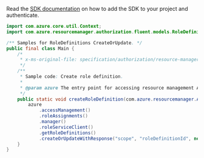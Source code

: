 Read the [SDK documentation](https://github.com/Azure/azure-sdk-for-java/blob/azure-resourcemanager_2.12.0/sdk/resourcemanager/azure-resourcemanager/README.md) on how to add the SDK to your project and authenticate.

```java
import com.azure.core.util.Context;
import com.azure.resourcemanager.authorization.fluent.models.RoleDefinitionInner;

/** Samples for RoleDefinitions CreateOrUpdate. */
public final class Main {
    /*
     * x-ms-original-file: specification/authorization/resource-manager/Microsoft.Authorization/preview/2018-01-01-preview/examples/PutRoleDefinition.json
     */
    /**
     * Sample code: Create role definition.
     *
     * @param azure The entry point for accessing resource management APIs in Azure.
     */
    public static void createRoleDefinition(com.azure.resourcemanager.AzureResourceManager azure) {
        azure
            .accessManagement()
            .roleAssignments()
            .manager()
            .roleServiceClient()
            .getRoleDefinitions()
            .createOrUpdateWithResponse("scope", "roleDefinitionId", new RoleDefinitionInner(), Context.NONE);
    }
}
```
